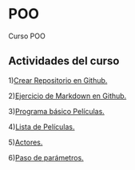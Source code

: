 # POO
 Curso  POO

## Actividades  del curso 

 1)[Crear Repositorio en Github.](https://github.com/FelixELM/POO)  

 2)[Ejercicio de Markdown en Github.](https://github.com/FelixELM/POO/tree/master/Setup) 

 3)[Programa básico Películas.](https://github.com/FelixELM/POO/tree/master/Pelicula)

 4)[Lista de Películas.](https://github.com/FelixELM/POO/tree/master/Pelicula)

 5)[Actores.](https://github.com/FelixELM/POO/tree/master/Pelicula)

 6)[Paso de parámetros.](https://github.com/FelixELM/POO/tree/master/Parametros)

